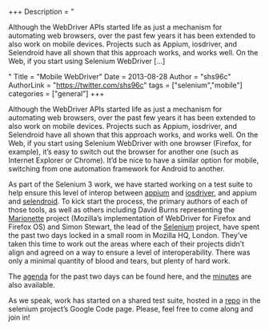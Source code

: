 +++
Description = "<p>Although the WebDriver APIs started life as just a mechanism for automating web browsers, over the past few years it has been extended to also work on mobile devices. Projects such as Appium, iosdriver, and Selendroid have all shown that this approach works, and works well. On the Web, if you start using Selenium WebDriver […]</p>"
Title = "Mobile WebDriver"
Date = 2013-08-28
Author = "shs96c"
AuthorLink = "https://twitter.com/shs96c"
tags = ["selenium","mobile"]
categories = ["general"]
+++

<p>Although the WebDriver APIs started life as just a mechanism for automating web browsers, over the past few years it has been extended to also work on mobile devices. Projects such as Appium, iosdriver, and Selendroid have all shown that this approach works, and works well. On the Web, if you start using Selenium WebDriver with one browser (Firefox, for example), it&#8217;s easy to switch out the browser for another one (such as Internet Explorer or Chrome). It&#8217;d be nice to have a similar option for mobile, switching from one automation framework for Android to another.</p>
<p>As part of the Selenium 3 work, we have started working on a test suite to help ensure this level of interop between <a href="http://appium.io/">appium</a> and <a href="http://ios-driver.github.io/ios-driver/">iosdriver</a>, and appium and <a href="http://selendroid.io/">selendroid</a>. To kick start the process, the primary authors of each of those tools, as well as others including David Burns representing the <a href="https://developer.mozilla.org/en-US/docs/Marionette">Marionette</a> project (Mozilla&#8217;s implementation of WebDriver for Firefox and Firefox OS) and Simon Stewart, the lead of the <a href="http://seleniumhq.org/">Selenium</a> project, have spent the past two days locked in a small room in Mozilla HQ, London. They&#8217;ve taken this time to work out the areas where each of their projects didn&#8217;t align and agreed on a way to ensure a level of interoperability. There was only a minimal quantity of blood and tears, but plenty of hard work.</p>
<p>The <a href="https://docs.google.com/document/d/1rnE13aGCaRiri01hti7j1jWDuPvQHT8aao4bHhEGz8Y/edit">agenda</a> for the past two days can be found here, and the <a href="https://docs.google.com/document/d/1yXXsQo3z7lUVl3ZthAx39h4xBlF62x7q_NZd3NA9jnU/edit">minutes</a> are also available.</p>
<p>As we speak, work has started on a shared test suite, hosted in a <a href="https://code.google.com/p/selenium/source/checkout?repo=mobile">repo</a> in the selenium project&#8217;s Google Code page. Please, feel free to come along and join in!</p>


